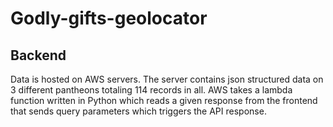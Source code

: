 # Godly-gifts-geolocator

## Backend
Data is hosted on AWS servers. The server contains json structured data on 3 different pantheons totaling 114 records in all. AWS takes a lambda function
written in Python which reads a given response from the frontend that sends query parameters which triggers the API response.


